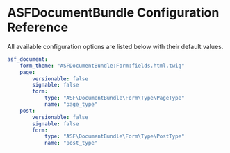 # ASFDocumentBundle Configuration Reference

All available configuration options are listed below with their default values.

```yaml
asf_document:
    form_theme: "ASFDocumentBundle:Form:fields.html.twig"
    page:
        versionable: false
        signable: false
        form:
            type: "ASF\DocumentBundle\Form\Type\PageType"
            name: "page_type"
    post:
        versionable: false
        signable: false
        form:
            type: "ASF\DocumentBundle\Form\Type\PostType"
            name: "post_type"
```

